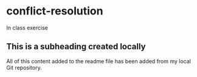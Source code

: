 # conflict-resolution
In class exercise 

## This is a subheading created locally

All of this content added to the readme file has been added from my local Git repository.